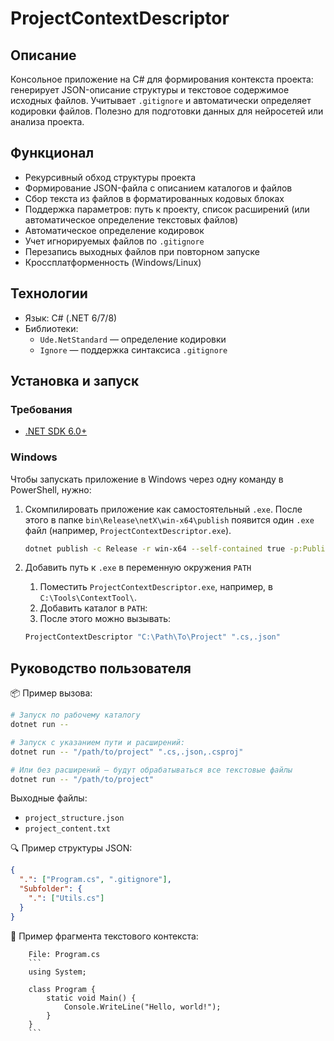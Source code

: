 # ProjectContextDescriptor

## Описание

Консольное приложение на C# для формирования контекста проекта: генерирует JSON-описание структуры и текстовое содержимое исходных файлов. Учитывает `.gitignore` и автоматически определяет кодировки файлов. Полезно для подготовки данных для нейросетей или анализа проекта.

## Функционал

- Рекурсивный обход структуры проекта
- Формирование JSON-файла с описанием каталогов и файлов
- Сбор текста из файлов в форматированных кодовых блоках
- Поддержка параметров: путь к проекту, список расширений (или автоматическое определение текстовых файлов)
- Автоматическое определение кодировок
- Учет игнорируемых файлов по `.gitignore`
- Перезапись выходных файлов при повторном запуске
- Кроссплатформенность (Windows/Linux)

## Технологии

- Язык: C# (.NET 6/7/8)
- Библиотеки:
  - `Ude.NetStandard` — определение кодировки
  - `Ignore` — поддержка синтаксиса `.gitignore`

## Установка и запуск

### Требования
- [.NET SDK 6.0+](https://dotnet.microsoft.com/download)

### Windows

Чтобы запускать приложение в Windows через одну команду в PowerShell, нужно:
1. Скомпилировать приложение как самостоятельный `.exe`. После этого в папке `bin\Release\netX\win-x64\publish` появится один `.exe` файл (например, `ProjectContextDescriptor.exe`).
	```bash
	dotnet publish -c Release -r win-x64 --self-contained true -p:PublishSingleFile=true
	```

2. Добавить путь к `.exe` в переменную окружения `PATH`
	1. Поместить `ProjectContextDescriptor.exe`, например, в `C:\Tools\ContextTool\`.
	2. Добавить каталог в `PATH`:
	3. После этого можно вызывать:
	```powershell
	ProjectContextDescriptor "C:\Path\To\Project" ".cs,.json"
	```

## Руководство пользователя

📦 Пример вызова:
```bash
# Запуск по рабочему каталогу
dotnet run --

# Запуск с указанием пути и расширений:
dotnet run -- "/path/to/project" ".cs,.json,.csproj"

# Или без расширений — будут обрабатываться все текстовые файлы
dotnet run -- "/path/to/project"
```
Выходные файлы:
- `project_structure.json`
- `project_content.txt`

🔍 Пример структуры JSON:
```json
{
  ".": ["Program.cs", ".gitignore"],
  "Subfolder": {
    ".": ["Utils.cs"]
  }
}
```

📝 Пример фрагмента текстового контекста:
```
	File: Program.cs
	```
	using System;
	
	class Program {
	    static void Main() {
	        Console.WriteLine("Hello, world!");
	    }
	}
	```
```

